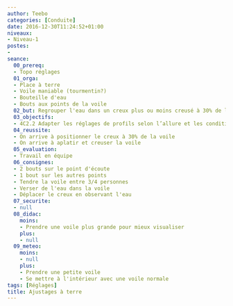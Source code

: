 ```yaml
---
author: Teebo
categories: [Conduite]
date: 2016-12-30T11:24:52+01:00
niveaux:
- Niveau-1
postes:
-
seance:
  00_prereq:
  - Topo réglages
  01_orga:
  - Place à terre
  - Voile maniable (tourmentin?)
  - Bouteille d'eau
  - Bouts aux points de la voile
  02_but: Regrouper l'eau dans un creux plus ou moins creusé à 30% de la voile
  03_objectifs:
  - 4C2.2 Adapter les réglages de profils selon l’allure et les conditions de vent et de mer
  04_reussite:
  - On arrive à positionner le creux à 30% de la voile
  - On arrive à aplatir et creuser la voile
  05_evaluation:
  - Travail en équipe
  06_consignes:
  - 2 bouts sur le point d'écoute
  - 1 bout sur les autres points
  - Tendre la voile entre 3/4 personnes
  - Verser de l'eau dans la voile
  - Déplacer le creux en observant l'eau
  07_securite:
  - null
  08_didac:
    moins:
    - Prendre une voile plus grande pour mieux visualiser
    plus:
    - null
  09_meteo:
    moins:
    - null
    plus:
    - Prendre une petite voile
    - Se mettre à l'intérieur avec une voile normale
tags: [Réglages]
title: Ajustages à terre
---
```

